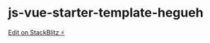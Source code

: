 # js-vue-starter-template-hegueh

[Edit on StackBlitz ⚡️](https://stackblitz.com/edit/js-vue-starter-template-hegueh)